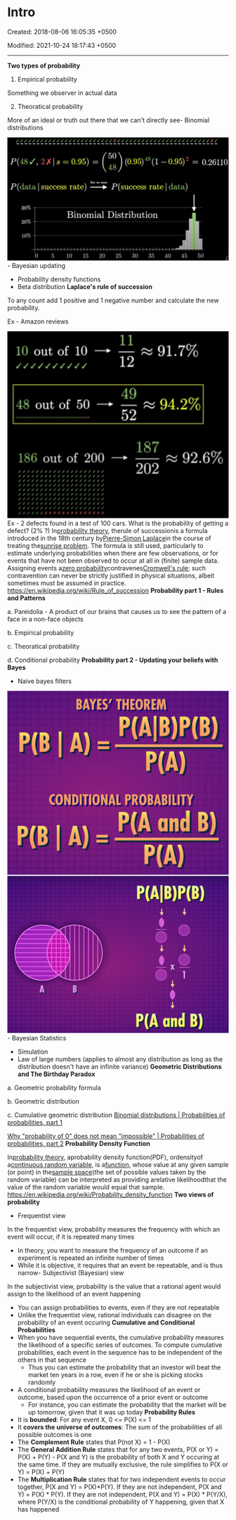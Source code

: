 # Intro

Created: 2018-08-06 16:05:35 +0500

Modified: 2021-10-24 18:17:43 +0500

---

**Two types of probability**

1.  Empirical probability

Something we observer in actual data

2.  Theoratical probability

More of an ideal or truth out there that we can't directly see-   Binomial distributions

![P ( 48 / , 2X 卜 = 0 、 95 ) = 50 ( 矿 8 ( 1 一 0 · 呞 2 48 P(data | success rate) 一 P (success rate | data) 30 % 20 % 10 % 0 Binomial Distribution 5 10 15 20 25 30 35 40 45 = 0 6110 50 ](media/Intro-image1.png)-   Bayesian updating
-   Probability density functions
-   Beta distribution
**Laplace's rule of succession**

To any count add 1 positive and 1 negative number and calculate the new probability.

Ex - Amazon reviews

![1 1 1 2 9L7 % 10 0 of 10 4 5 9 2 9 2 % 48 out of 50 187 92 , 6 % 186 out of 200 202 ](media/Intro-image2.png)
Ex - 2 defects found in a test of 100 cars. What is the probability of getting a defect? (2% ?)
In[probability theory](https://en.wikipedia.org/wiki/Probability_theory), therule of successionis a formula introduced in the 18th century by[Pierre-Simon Laplace](https://en.wikipedia.org/wiki/Pierre-Simon_Laplace)in the course of treating the[sunrise problem](https://en.wikipedia.org/wiki/Sunrise_problem).
The formula is still used, particularly to estimate underlying probabilities when there are few observations, or for events that have not been observed to occur at all in (finite) sample data. Assigning events a[zero probability](https://en.wikipedia.org/wiki/Zero_probability)contravenes[Cromwell's rule](https://en.wikipedia.org/wiki/Cromwell%27s_rule); such contravention can never be strictly justified in physical situations, albeit sometimes must be assumed in practice.
<https://en.wikipedia.org/wiki/Rule_of_succession>
**Probability part 1 - Rules and Patterns**

a.  Pareidolia - A product of our brains that causes us to see the pattern of a face in a non-face objects

b.  Empirical probability

c.  Theoratical probability

d.  Conditional probability
**Probability part 2 - Updating your beliefs with Bayes**
-   Naive bayes filters

![](media/Intro-image3.png)
![](media/Intro-image4.png)-   Bayesian Statistics
-   Simulation
-   Law of large numbers (applies to almost any distribution as long as the distribution doesn't have an infinite variance)
**Geometric Distributions and The Birthday Paradox**

a.  Geometric probability formula

b.  Geometric distribution

c.  Cumulative geometric distribution
[Binomial distributions | Probabilities of probabilities, part 1](https://www.youtube.com/watch?v=8idr1WZ1A7Q)

[Why "probability of 0" does not mean "impossible" | Probabilities of probabilities, part 2](https://www.youtube.com/watch?v=ZA4JkHKZM50)
**Probability Density Function**

In[probability theory](https://en.wikipedia.org/wiki/Probability_theory), aprobability density function(PDF), ordensityof a[continuous random variable](https://en.wikipedia.org/wiki/Continuous_random_variable), is a[function](https://en.wikipedia.org/wiki/Function_(mathematics)), whose value at any given sample (or point) in the[sample space](https://en.wikipedia.org/wiki/Sample_space)(the set of possible values taken by the random variable) can be interpreted as providing arelative likelihoodthat the value of the random variable would equal that sample.
<https://en.wikipedia.org/wiki/Probability_density_function>
**Two views of probability**
-   Frequentist view

In the frequentist view, probability measures the frequency with which an event will occur, if it is repeated many times
-   In theory, you want to measure the frequency of an outcome if an experiment is repeated an infinite number of times
-   While it is objective, it requires that an event be repeatable, and is thus narrow-   Subjectivist (Bayesian) view

In the subjectivist view, probability is the value that a rational agent would assign to the likelihood of an event happening
-   You can assign probabilities to events, even if they are not repeatable
-   Unlike the frequentist view, rational individuals can disagree on the probability of an event occuring
**Cumulative and Conditional Probabilities**
-   When you have sequential events, the cumulative probability measures the likelihood of a specific series of outcomes. To compute cumulative probabilities, each event in the sequence has to be independent of the others in that sequence
    -   Thus you can estimate the probability that an investor will beat the market ten years in a row, even if he or she is picking stocks randomly
-   A conditional probability measures the likelihood of an event or outcome, based upon the occurrence of a prior event or outcome
    -   For instance, you can estimate the probability that the market will be up tomorrow, given that it was up today
**Probability Rules**
-   It is **bounded**: For any event X, 0 <= P(X) <= 1
-   It **covers the universe of outcomes**: The sum of the probabilities of all possible outcomes is one
-   The **Complement Rule** states that P(not X) = 1 - P(X)
-   The **General Addition Rule** states that for any two events, P(X or Y) = P(X) + P(Y) - P(X and Y) is the probability of both X and Y occuring at the same time. If they are mutually exclusive, the rule simplifies to P(X or Y) = P(X) + P(Y)
-   The **Multiplication Rule** states that for two independent events to occur together, P(X and Y) = P(X)*P(Y). If they are not independent, P(X and Y) = P(X) * P(Y). If they are not independent, P(X and Y) = P(X) * P(Y/X), where P(Y/X) is the conditional probability of Y happening, given that X has happened

